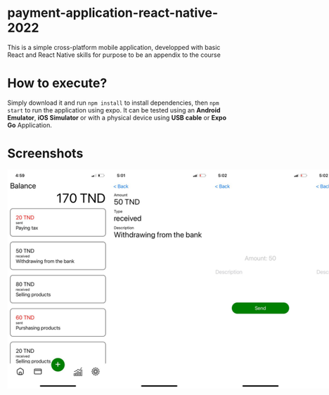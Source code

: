 # payment-application-react-native-2022

This is a simple cross-platform mobile application, developped with basic React and React Native skills for purpose to be an appendix to the course

# How to execute?
Simply download it and run `npm install` to install dependencies, then `npm start` to run the application using expo.
It can be tested using an **Android Emulator**, **iOS Simulator** or with a physical device using **USB cable** or **Expo Go** Application.

# Screenshots

<div style="display:flex;flex-direction:row">
  <img src="screenshots/home.jfif" alt="Home screen" height=500/>
  <img src="screenshots/payment.jfif" alt="Display payment screen" height=500/>
  <img src="screenshots/send.jfif" alt="Send payment screen" height=500/>
  <img src="screenshots/receive.jfif" alt="Receive payment screen" height=500/>
</div>
